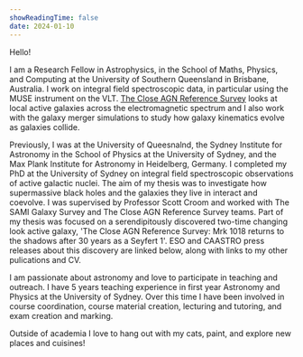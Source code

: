 ```yaml
---
showReadingTime: false
date: 2024-01-10
---
```


Hello! 

I am a Research Fellow in Astrophysics, in the School of Maths, Physics, and Computing at the University of Southern Queensland in Brisbane, Australia. I work on integral field spectroscopic data, in particular using the MUSE instrument on the VLT. [The Close AGN Reference Survey](https://cars-survey.github.io) looks at local active galaxies across the electromagnetic spectrum and I also work with the galaxy merger simulations to study how galaxy kinematics evolve as galaxies collide.

Previously, I was at the University of Queesnalnd, the Sydney Institute for Astronomy in the School of Physics at the University of Sydney, and the Max Plank Institute for Astronomy in Heidelberg, Germany. I completed my PhD at the University of Sydney on integral field spectroscopic observations of active galactic nuclei. The aim of my thesis was to investigate how supermassive black holes and the galaxies they live in interact and coevolve. I was supervised by Professor Scott Croom and worked with The SAMI Galaxy Survey and The Close AGN Reference Survey teams. Part of my thesis was focused on a serendipitously discovered two-time changing look active galaxy, 'The Close AGN Reference Survey: Mrk 1018 returns to the shadows after 30 years as a Seyfert 1'. ESO and CAASTRO press releases about this discovery are linked below, along with links to my other pulications and CV.

I am passionate about astronomy and love to participate in teaching and outreach. I have 5 years teaching experience in first year Astronomy and Physics at the University of Sydney. Over this time I have been involved in course coordination, course material creation, lecturing and tutoring, and exam creation and marking.

Outside of academia I love to hang out with my cats, paint, and explore new places and cuisines!

